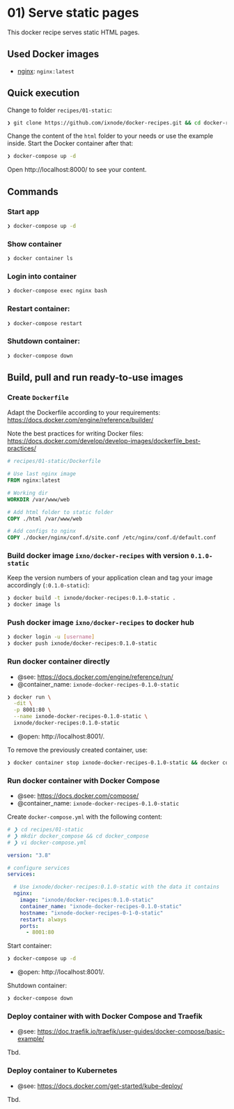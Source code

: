 # 01) Serve static pages

This docker recipe serves static HTML pages.

## Used Docker images

* [nginx](https://hub.docker.com/_/nginx): `nginx:latest`

## Quick execution

Change to folder `recipes/01-static`:

```bash
❯ git clone https://github.com/ixnode/docker-recipes.git && cd docker-recipes/recipes/01-static
```

Change the content of the `html` folder to your needs or use the example inside. Start the Docker container after that:

```bash
❯ docker-compose up -d
```

Open http://localhost:8000/ to see your content.

## Commands

### Start app

```bash
❯ docker-compose up -d
```

### Show container

```bash
❯ docker container ls
```

### Login into container

```bash
❯ docker-compose exec nginx bash
```

### Restart container:

```bash
❯ docker-compose restart
```

### Shutdown container:

```bash
❯ docker-compose down
```

## Build, pull and run ready-to-use images

### Create `Dockerfile`

Adapt the Dockerfile according to your requirements: https://docs.docker.com/engine/reference/builder/

Note the best practices for writing Docker files: https://docs.docker.com/develop/develop-images/dockerfile_best-practices/

```dockerfile
# recipes/01-static/Dockerfile

# Use last nginx image
FROM nginx:latest

# Working dir
WORKDIR /var/www/web

# Add html folder to static folder
COPY ./html /var/www/web

# Add configs to nginx
COPY ./docker/nginx/conf.d/site.conf /etc/nginx/conf.d/default.conf
```

### Build docker image `ixno/docker-recipes` with version `0.1.0-static`

Keep the version numbers of your application clean and tag your image accordingly (`:0.1.0-static`):

```bash
❯ docker build -t ixnode/docker-recipes:0.1.0-static .
❯ docker image ls
```

### Push docker image `ixno/docker-recipes` to docker hub

```bash
❯ docker login -u [username]
❯ docker push ixnode/docker-recipes:0.1.0-static
```

### Run docker container directly

* @see: https://docs.docker.com/engine/reference/run/
* @container_name: `ixnode-docker-recipes-0.1.0-static`

```bash
❯ docker run \
  -dit \
  -p 8001:80 \
  --name ixnode-docker-recipes-0.1.0-static \
  ixnode/docker-recipes:0.1.0-static
```

* @open: http://localhost:8001/.

To remove the previously created container, use:

```bash
❯ docker container stop ixnode-docker-recipes-0.1.0-static && docker container rm ixnode-docker-recipes-0.1.0-static
```

### Run docker container with Docker Compose

* @see: https://docs.docker.com/compose/
* @container_name: `ixnode-docker-recipes-0.1.0-static`

Create `docker-compose.yml` with the following content:

```yaml
# ❯ cd recipes/01-static
# ❯ mkdir docker_compose && cd docker_compose
# ❯ vi docker-compose.yml

version: "3.8"

# configure services
services:

  # Use ixnode/docker-recipes:0.1.0-static with the data it contains
  nginx:
    image: "ixnode/docker-recipes:0.1.0-static"
    container_name: "ixnode-docker-recipes-0.1.0-static"
    hostname: "ixnode-docker-recipes-0-1-0-static"
    restart: always
    ports:
      - 8001:80
```

Start container:

```bash
❯ docker-compose up -d
```

* @open: http://localhost:8001/.

Shutdown container:

```bash
❯ docker-compose down 
```

### Deploy container with with Docker Compose and Traefik

* @see: https://doc.traefik.io/traefik/user-guides/docker-compose/basic-example/

Tbd.

### Deploy container to Kubernetes

* @see: https://docs.docker.com/get-started/kube-deploy/

Tbd.
